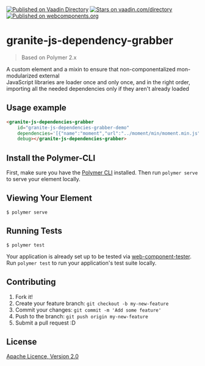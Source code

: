 [![Published on Vaadin  Directory](https://img.shields.io/badge/Vaadin%20Directory-published-00b4f0.svg)](https://vaadin.com/directory/component/LostInBrittanygranite-file-saver)
[![Stars on vaadin.com/directory](https://img.shields.io/vaadin-directory/star/LostInBrittanygranite-file-saver.svg)](https://vaadin.com/directory/component/LostInBrittanygranite-file-saver)
[![Published on webcomponents.org](https://img.shields.io/badge/webcomponents.org-published-blue.svg)](https://www.webcomponents.org/element/LostInBrittany/granite-js-dependency-grabber)

# granite-js-dependency-grabber

> Based on Polymer 2.x

A custom element and a mixin to ensure that non-componentalized mon-modularized external  
JavaScript libraries are loader once and only once, and in the right order,
importing all the needed dependencies only if they aren't already loaded


## Usage example

<!---
```
<custom-element-demo>
  <template>
    <script src="../webcomponentsjs/webcomponents-lite.js"></script>
    <link rel="import" href="../polymer/polymer.html">
    <link rel="import" href="granite-js-dependencies-grabber.html">
    <dom-bind id="binding">
      <template>
        <div id="demo-history">
        <next-code-block></next-code-block>
      </template>
    </dom-bind>
    <script>    
      document.querySelector('granite-js-dependencies-grabber').addEventListener('dependency-is-ready', (evt) => {
          console.log('Got dependency', evt.detail);
          document.getElementById('demo-history').innerHTML =
            document.querySelector('#granite-js-dependencies-grabber-demo').history;
        });
    </script>
  </template>
</custom-element-demo>
```
-->
```html
<granite-js-dependencies-grabber 
    id="granite-js-dependencies-grabber-demo"
    dependencies='[{"name":"moment","url":"../moment/min/moment.min.js"},{"name":"Chart","url":"../chart.js/dist/Chart.min.js"}]' 
    debug></granite-js-dependencies-grabber>
```



## Install the Polymer-CLI

First, make sure you have the [Polymer CLI](https://www.npmjs.com/package/polymer-cli) installed. Then run `polymer serve` to serve your element locally.

## Viewing Your Element

```
$ polymer serve
```

## Running Tests

```
$ polymer test
```

Your application is already set up to be tested via [web-component-tester](https://github.com/Polymer/web-component-tester). Run `polymer test` to run your application's test suite locally.



## Contributing

1. Fork it!
2. Create your feature branch: `git checkout -b my-new-feature`
3. Commit your changes: `git commit -m 'Add some feature'`
4. Push to the branch: `git push origin my-new-feature`
5. Submit a pull request :D

## License

[Apache Licence, Version 2.0](https://opensource.org/licenses/Apache-2.0)

